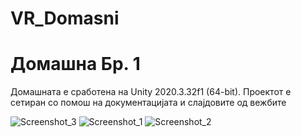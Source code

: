 # VR_Domasni

# Домашна Бр. 1

Домашната е сработена на Unity 2020.3.32f1 (64-bit). Проектот е сетиран со помош на документацијата и слајдовите од вежбите

![Screenshot_3](https://user-images.githubusercontent.com/62386846/162635534-3b6918f0-0058-439a-82b0-e7d71a915be0.png)
![Screenshot_1](https://user-images.githubusercontent.com/62386846/162635536-9bb71e0d-b468-4887-ae0a-06dce2d5d91c.png)
![Screenshot_2](https://user-images.githubusercontent.com/62386846/162635537-aee07073-fa47-4694-96c5-80b2bb09d029.png)
